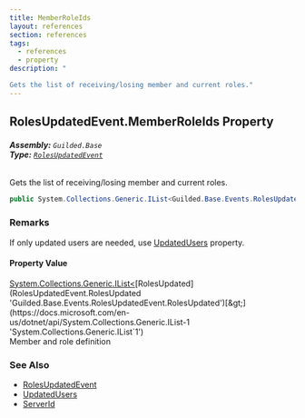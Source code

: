 ```yaml
---
title: MemberRoleIds
layout: references
section: references
tags:
  - references
  - property
description: "

Gets the list of receiving/losing member and current roles."
---
```


## RolesUpdatedEvent.MemberRoleIds Property
###### **Assembly:** `Guilded.Base`<br/>**Type:** [`RolesUpdatedEvent`](RolesUpdatedEvent 'Guilded.Base.Events.RolesUpdatedEvent')

Gets the list of receiving/losing member and current roles.

```csharp
public System.Collections.Generic.IList<Guilded.Base.Events.RolesUpdatedEvent.RolesUpdated> MemberRoleIds { get; }
```

### Remarks
  
If only updated users are needed, use [UpdatedUsers](RolesUpdatedEvent.UpdatedUsers 'Guilded.Base.Events.RolesUpdatedEvent.UpdatedUsers') property.

#### Property Value
[System.Collections.Generic.IList&lt;](https://docs.microsoft.com/en-us/dotnet/api/System.Collections.Generic.IList-1 'System.Collections.Generic.IList`1')[RolesUpdated](RolesUpdatedEvent.RolesUpdated 'Guilded.Base.Events.RolesUpdatedEvent.RolesUpdated')[&gt;](https://docs.microsoft.com/en-us/dotnet/api/System.Collections.Generic.IList-1 'System.Collections.Generic.IList`1')  
Member and role definition

### See Also
- [RolesUpdatedEvent](RolesUpdatedEvent 'Guilded.Base.Events.RolesUpdatedEvent')
- [UpdatedUsers](RolesUpdatedEvent.UpdatedUsers 'Guilded.Base.Events.RolesUpdatedEvent.UpdatedUsers')
- [ServerId](RolesUpdatedEvent.ServerId 'Guilded.Base.Events.RolesUpdatedEvent.ServerId')